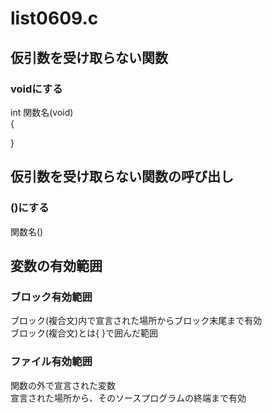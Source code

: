 # list0609.c  
## 仮引数を受け取らない関数
### voidにする
int 関数名(void)  
{  

}

## 仮引数を受け取らない関数の呼び出し
### ()にする  
関数名() 


## 変数の有効範囲  
### ブロック有効範囲  
ブロック(複合文)内で宣言された場所からブロック末尾まで有効  
ブロック(複合文)とは{ }で囲んだ範囲  

### ファイル有効範囲  
関数の外で宣言された変数  
宣言された場所から、そのソースプログラムの終端まで有効
